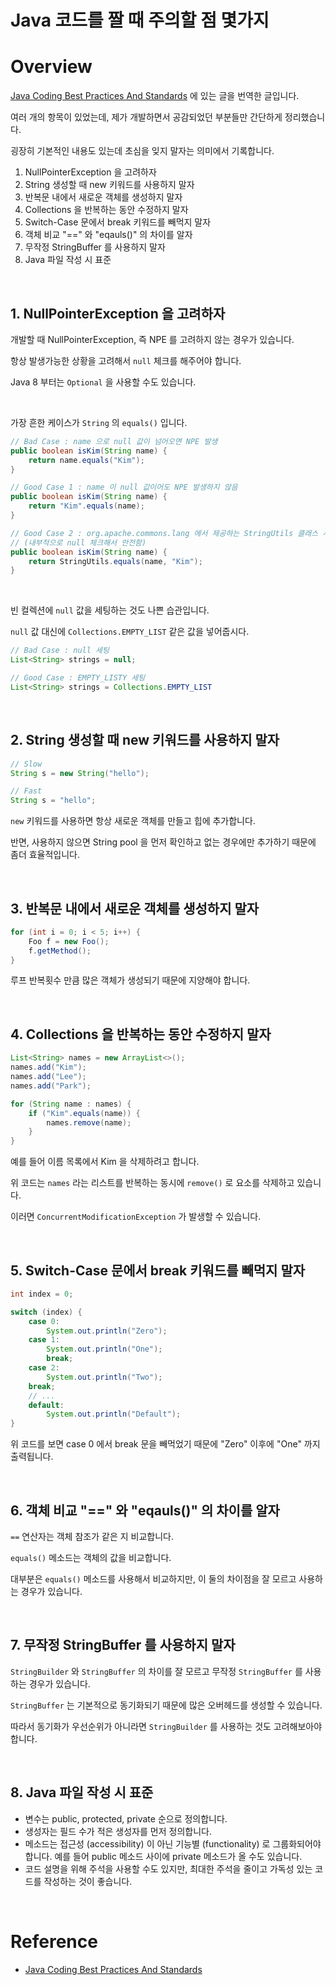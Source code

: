 # Java 코드를 짤 때 주의할 점 몇가지

# Overview

[Java Coding Best Practices And Standards](https://javatechonline.com/java-coding-best-practices-and-standards) 에 있는 글을 번역한 글입니다.

여러 개의 항목이 있었는데, 제가 개발하면서 공감되었던 부분들만 간단하게 정리했습니다.

굉장히 기본적인 내용도 있는데 초심을 잊지 말자는 의미에서 기록합니다.

1. NullPointerException 을 고려하자
2. String 생성할 때 new 키워드를 사용하지 말자
3. 반복문 내에서 새로운 객체를 생성하지 말자
4. Collections 을 반복하는 동안 수정하지 말자
5. Switch-Case 문에서 break 키워드를 빼먹지 말자
6. 객체 비교 "==" 와 "eqauls()" 의 차이를 알자
7. 무작정 StringBuffer 를 사용하지 말자
8. Java 파일 작성 시 표준

<br>

## 1. NullPointerException 을 고려하자

개발할 때 NullPointerException, 즉 NPE 를 고려하지 않는 경우가 있습니다.

항상 발생가능한 상황을 고려해서 `null` 체크를 해주어야 합니다.

Java 8 부터는 `Optional` 을 사용할 수도 있습니다.

<br>

가장 흔한 케이스가 `String` 의 `equals()` 입니다.

```java
// Bad Case : name 으로 null 값이 넘어오면 NPE 발생
public boolean isKim(String name) {
    return name.equals("Kim");
}

// Good Case 1 : name 이 null 값이어도 NPE 발생하지 않음
public boolean isKim(String name) {
    return "Kim".equals(name);
}

// Good Case 2 : org.apache.commons.lang 에서 제공하는 StringUtils 클래스 사용해서 비교
// (내부적으로 null 체크해서 안전함)
public boolean isKim(String name) {
    return StringUtils.equals(name, "Kim");
}
```

<br>

빈 컬렉션에 `null` 값을 세팅하는 것도 나쁜 습관입니다.

`null` 값 대신에 `Collections.EMPTY_LIST` 같은 값을 넣어줍시다.

```java
// Bad Case : null 세팅
List<String> strings = null;

// Good Case : EMPTY_LISTY 세팅
List<String> strings = Collections.EMPTY_LIST
```

<br>

## 2. String 생성할 때 new 키워드를 사용하지 말자

```java
// Slow
String s = new String("hello");

// Fast
String s = "hello";
```

`new` 키워드를 사용하면 항상 새로운 객체를 만들고 힙에 추가합니다.

반면, 사용하지 않으면 String pool 을 먼저 확인하고 없는 경우에만 추가하기 때문에 좀더 효율적입니다.

<br>

## 3. 반복문 내에서 새로운 객체를 생성하지 말자

```java
for (int i = 0; i < 5; i++) {
    Foo f = new Foo();
    f.getMethod();
}
```

루프 반복횟수 만큼 많은 객체가 생성되기 때문에 지양해야 합니다.

<br>

## 4. Collections 을 반복하는 동안 수정하지 말자

```java
List<String> names = new ArrayList<>();
names.add("Kim");
names.add("Lee");
names.add("Park");

for (String name : names) {
    if ("Kim".equals(name)) {
        names.remove(name);
    }
}
```

예를 들어 이름 목록에서 Kim 을 삭제하려고 합니다.

위 코드는 `names` 라는 리스트를 반복하는 동시에 `remove()` 로 요소를 삭제하고 있습니다.

이러면 `ConcurrentModificationException` 가 발생할 수 있습니다.

<br>

## 5. Switch-Case 문에서 break 키워드를 빼먹지 말자

```java
int index = 0;

switch (index) {
    case 0:
        System.out.println("Zero");
    case 1:
        System.out.println("One");
        break;
    case 2:
        System.out.println("Two");
    break;
    // ...
    default:
        System.out.println("Default");
}
```

위 코드를 보면 case 0 에서 break 문을 빼먹었기 때문에 "Zero" 이후에 "One" 까지 출력됩니다.

<br>

## 6. 객체 비교 "==" 와 "eqauls()" 의 차이를 알자

`==` 연산자는 객체 참조가 같은 지 비교합니다.

`equals()` 메소드는 객체의 값을 비교합니다.

대부분은 `equals()` 메소드를 사용해서 비교하지만, 이 둘의 차이점을 잘 모르고 사용하는 경우가 있습니다.

<br>

## 7. 무작정 StringBuffer 를 사용하지 말자

`StringBuilder` 와 `StringBuffer` 의 차이를 잘 모르고 무작정 `StringBuffer` 를 사용하는 경우가 있습니다.

`StringBuffer` 는 기본적으로 동기화되기 때문에 많은 오버헤드를 생성할 수 있습니다.

따라서 동기화가 우선순위가 아니라면 `StringBuilder` 를 사용하는 것도 고려해보아야 합니다.

<br>

## 8. Java 파일 작성 시 표준

- 변수는 public, protected, private 순으로 정의합니다.
- 생성자는 필드 수가 적은 생성자를 먼저 정의합니다.
- 메소드는 접근성 (accessibility) 이 아닌 기능별 (functionality) 로 그룹화되어야 합니다. 예를 들어 public 메소드 사이에 private 메소드가 올 수도 있습니다.
- 코드 설명을 위해 주석을 사용할 수도 있지만, 최대한 주석을 줄이고 가독성 있는 코드를 작성하는 것이 좋습니다.

<br>

# Reference

- [Java Coding Best Practices And Standards](https://javatechonline.com/java-coding-best-practices-and-standards)